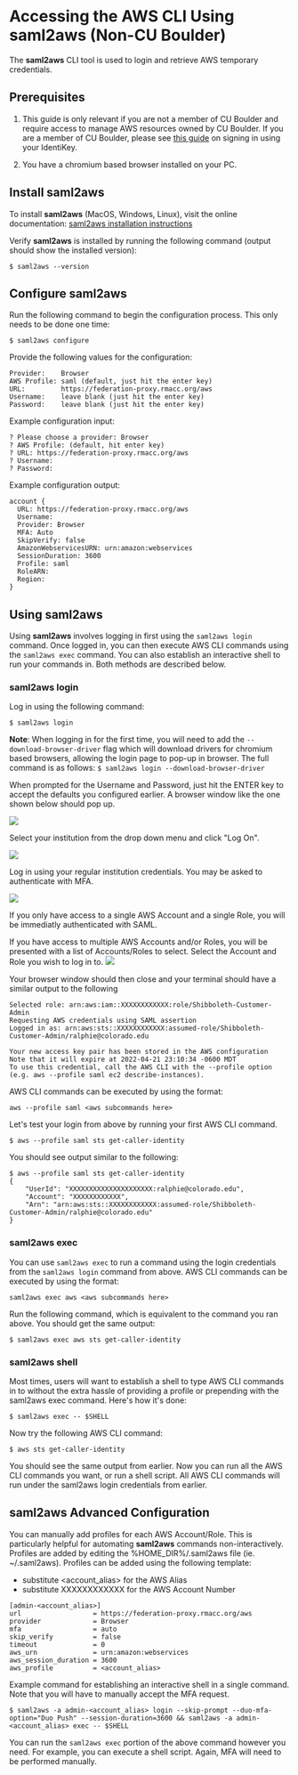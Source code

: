 # Accessing the AWS CLI Using saml2aws (Non-CU Boulder)

The **saml2aws** CLI tool is used to login and retrieve AWS temporary credentials.

## Prerequisites

1. This guide is only relevant if you are not a member of CU Boulder and require access to manage AWS resources owned by CU Boulder. If you are a member of CU Boulder, please see <a href="../aws-cli-saml2aws.html" target="_blank">this guide</a> on signing in using your IdentiKey.

2. You have a chromium based browser installed on your PC.

## Install saml2aws

To install **saml2aws** (MacOS, Windows, Linux), visit the online documentation: <a href="https://github.com/Versent/saml2aws#install" target="_blank">saml2aws installation instructions</a>

Verify **saml2aws** is installed by running the following command (output should show the installed version):

`$ saml2aws --version`

## Configure saml2aws

Run the following command to begin the configuration process.
This only needs to be done one time:

`$ saml2aws configure`

Provide the following values for the configuration:

```
Provider:    Browser
AWS Profile: saml (default, just hit the enter key)
URL:         https://federation-proxy.rmacc.org/aws
Username:    leave blank (just hit the enter key)
Password:    leave blank (just hit the enter key)
```

Example configuration input:

```
? Please choose a provider: Browser
? AWS Profile: (default, hit enter key)
? URL: https://federation-proxy.rmacc.org/aws
? Username:
? Password:
```

Example configuration output:

```
account {
  URL: https://federation-proxy.rmacc.org/aws
  Username: 
  Provider: Browser
  MFA: Auto
  SkipVerify: false
  AmazonWebservicesURN: urn:amazon:webservices
  SessionDuration: 3600
  Profile: saml
  RoleARN: 
  Region: 
}
```
## Using saml2aws

Using **saml2aws** involves logging in first using the `saml2aws login` command. Once logged in, you can then execute AWS CLI commands using the `saml2aws exec` command. You can also establish an interactive shell to run your commands in. Both methods are described below.

### saml2aws login

Log in using the following command:

`$ saml2aws login`

**Note**: When logging in for the first time, you will need to add the `--download-browser-driver` flag which will download drivers for chromium based browsers, allowing the login page to pop-up in browser. The full command is as follows:
`$ saml2aws login --download-browser-driver`

When prompted for the Username and Password, just hit the ENTER key to accept the defaults you configured earlier. A browser window like the one shown below should pop up.

![](images/aws-cli-saml2aws-non-cu-boulder/cilogon-logon.png)

Select your institution from the drop down menu and click "Log On".

![](images/aws-cli-saml2aws-non-cu-boulder/cilogon-selection.png)

Log in using your regular institution credentials. You may be asked to authenticate with MFA.

![](images/aws-cli-saml2aws-non-cu-boulder/denver-anschutz-sso.png)

If you only have access to a single AWS Account and a single Role, you will be immediatly authenticated with SAML.

If you have access to multiple AWS Accounts and/or Roles, you will be presented with a list of Accounts/Roles to select.  Select the Account and Role you wish to log in to.
![](images/aws-cli-saml2aws-non-cu-boulder/select-role.png)

Your browser window should then close and your terminal should have a similar output to the following

```
Selected role: arn:aws:iam::XXXXXXXXXXXX:role/Shibboleth-Customer-Admin
Requesting AWS credentials using SAML assertion
Logged in as: arn:aws:sts::XXXXXXXXXXXX:assumed-role/Shibboleth-Customer-Admin/ralphie@colorado.edu

Your new access key pair has been stored in the AWS configuration
Note that it will expire at 2022-04-21 23:10:34 -0600 MDT
To use this credential, call the AWS CLI with the --profile option (e.g. aws --profile saml ec2 describe-instances).
```

AWS CLI commands can be executed by using the format:

`aws --profile saml <aws subcommands here>`

Let's test your login from above by running your first AWS CLI command.

`$ aws --profile saml sts get-caller-identity`

You should see output similar to the following:

```
$ aws --profile saml sts get-caller-identity
{
    "UserId": "XXXXXXXXXXXXXXXXXXXXX:ralphie@colorado.edu",
    "Account": "XXXXXXXXXXXX",
    "Arn": "arn:aws:sts::XXXXXXXXXXXX:assumed-role/Shibboleth-Customer-Admin/ralphie@colorado.edu"
}
```

### saml2aws exec

You can use `saml2aws exec` to run a command using the login credentials from the `saml2aws login` command from above.
AWS CLI commands can be executed by using the format:

`saml2aws exec aws <aws subcommands here>`

Run the following command, which is equivalent to the command you ran above.
You should get the same output:

`$ saml2aws exec aws sts get-caller-identity`

### saml2aws shell

Most times, users will want to establish a shell to type AWS CLI commands in to without the extra hassle of providing a profile or prepending with the saml2aws exec command.
Here's how it's done:

`$ saml2aws exec -- $SHELL`

Now try the following AWS CLI command:

`$ aws sts get-caller-identity`

You should see the same output from earlier.
Now you can run all the AWS CLI commands you want, or run a shell script.
All AWS CLI commands will run under the saml2aws login credentials from earlier.

## saml2aws Advanced Configuration

You can manually add profiles for each AWS Account/Role.
This is particularly helpful for automating **saml2aws** commands non-interactively.
Profiles are added by editing the %HOME_DIR%/.saml2aws file (ie. ~/.saml2aws).
Profiles can be added using the following template:
* substitute <account_alias> for the AWS Alias
* substitute XXXXXXXXXXXX for the AWS Account Number

```
[admin-<account_alias>]
url                  = https://federation-proxy.rmacc.org/aws
provider             = Browser
mfa                  = auto
skip_verify          = false
timeout              = 0
aws_urn              = urn:amazon:webservices
aws_session_duration = 3600
aws_profile          = <account_alias>
```

Example command for establishing an interactive shell in a single command.
Note that you will have to manually accept the MFA request.

```shell
$ saml2aws -a admin-<account_alias> login --skip-prompt --duo-mfa-option="Duo Push" --session-duration=3600 && saml2aws -a admin-<account_alias> exec -- $SHELL
```

You can run the `saml2aws exec` portion of the above command however you need.
For example, you can execute a shell script.
Again, MFA will need to be performed manually.

